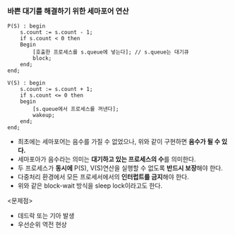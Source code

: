 
### 바쁜 대기를 해결하기 위한 세마포어 연산

```
P(S) : begin
	s.count := s.count - 1;
	if s.count < 0 then
	Begin
		[호출한 프로세스를 s.queue에 넣는다]; // s.queue는 대기큐
		block;
	end;
end;

V(S) : begin
	s.count := s.count + 1;
	if s.count <= 0 then
	begin
		[s.queue에서 프로세스를 꺼낸다];
		wakeup;
	end;
end;
```

- 최초에는 세마포어는 음수를 가질 수 없었으나, 위와 같이 구현하면 **음수가 될 수 있다.**
- 세마포아가 음수라는 의미는 **대기하고 있는 프로세스의 수**를 의미한다.
- 두 프로세스가 **동시에** P(S), V(S)연산을 실행할 수 없도록 **반드시 보장**해야 한다.
- 다중처리 환경에서 모든 프로세서에서의 **인터럽트를 금지**해야 한다.
- 위와 같은 block-wait 방식을 sleep lock이라고도 한다.

<문제점>
- 데드락 또는 기아 발생
- 우선순위 역전 현상